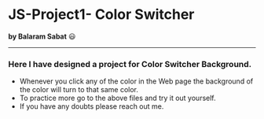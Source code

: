 # JS-Project1- Color Switcher 
**by Balaram Sabat** 😃

___
### Here I have designed a project for **Color Switcher Background**.
- Whenever you click any of the color in the Web page the background of the color will turn to that same color.
- To practice more go to the above files and try it out yourself.
- If you have any doubts please reach out me.
